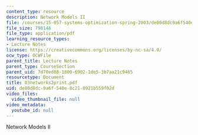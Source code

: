 ```yaml
---
content_type: resource
description: Network Models II
file: /courses/15-057-systems-optimization-spring-2003/de80d8dc9a6f540e8c210921b559f02d_03networks2print.pdf
file_size: 798148
file_type: application/pdf
learning_resource_types:
- Lecture Notes
license: https://creativecommons.org/licenses/by-nc-sa/4.0/
ocw_type: OCWFile
parent_title: Lecture Notes
parent_type: CourseSection
parent_uid: 7d70ed88-1800-6902-1de5-3b7aa21c9465
resourcetype: Document
title: 03networks2print.pdf
uid: de80d8dc-9a6f-540e-8c21-0921b559f02d
video_files:
  video_thumbnail_file: null
video_metadata:
  youtube_id: null
---
```

Network Models II